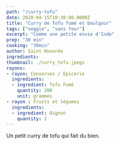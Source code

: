 ```yaml
---
path: "/curry-tofu"
date: 2020-04-15T10:30:00.0000Z
title: "Curry de Tofu fumé et boulgour"
tags: ["veggie", "sans four"]
excerpt: "Comme une petite envie d'Inde"
prep: "30 min"
cooking: "30min"
author: Saint Honorée
ingredients: 
thumbnail: ./curry_tofu.jpegs
rayons:
- rayon: Conserves / Epicerie
  ingredients:
  - ingredient: Tofu Fumé
    quantity: 200
    unit: grammes
- rayon : Fruits et légumes
  ingredients:
  - ingredient: Oignon
    quantity: 1
---
```


Un petit curry de tofu qui fait du bien. 